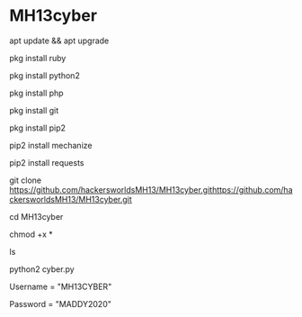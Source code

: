 # MH13cyber
apt update && apt upgrade

pkg install ruby

pkg install python2

pkg install php

pkg install git

pkg install pip2

pip2 install mechanize

pip2 install requests

git clone https://github.com/hackersworldsMH13/MH13cyber.githttps://github.com/hackersworldsMH13/MH13cyber.git

cd MH13cyber

chmod +x *

ls

python2 cyber.py

Username = "MH13CYBER"

Password = "MADDY2020"
